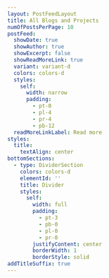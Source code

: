```yaml
---
layout: PostFeedLayout
title: All Blogs and Projects
numOfPostsPerPage: 10
postFeed:
  showDate: true
  showAuthor: true
  showExcerpt: false
  showReadMoreLink: true
  variant: variant-d
  colors: colors-d
  styles:
    self:
      width: narrow
      padding:
        - pt-0
        - pl-4
        - pr-4
        - pb-12
  readMoreLinkLabel: Read more
styles:
  title:
    textAlign: center
bottomSections:
  - type: DividerSection
    colors: colors-d
    elementId: ''
    title: Divider
    styles:
      self:
        width: full
        padding:
          - pt-3
          - pb-0
          - pl-0
          - pr-0
        justifyContent: center
        borderWidth: 1
        borderStyle: solid
addTitleSuffix: true
---
```

